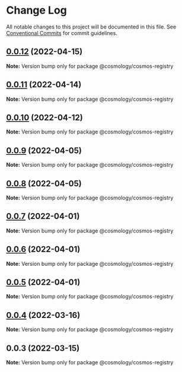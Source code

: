 # Change Log

All notable changes to this project will be documented in this file.
See [Conventional Commits](https://conventionalcommits.org) for commit guidelines.

## [0.0.12](https://github.com/cosmology-finance/cosmology/compare/@cosmology/cosmos-registry@0.0.11...@cosmology/cosmos-registry@0.0.12) (2022-04-15)

**Note:** Version bump only for package @cosmology/cosmos-registry





## [0.0.11](https://github.com/cosmology-finance/cosmology/compare/@cosmology/cosmos-registry@0.0.10...@cosmology/cosmos-registry@0.0.11) (2022-04-14)

**Note:** Version bump only for package @cosmology/cosmos-registry





## [0.0.10](https://github.com/cosmology-finance/cosmology/compare/@cosmology/cosmos-registry@0.0.9...@cosmology/cosmos-registry@0.0.10) (2022-04-12)

**Note:** Version bump only for package @cosmology/cosmos-registry





## [0.0.9](https://github.com/cosmology-finance/cosmology/compare/@cosmology/cosmos-registry@0.0.8...@cosmology/cosmos-registry@0.0.9) (2022-04-05)

**Note:** Version bump only for package @cosmology/cosmos-registry





## [0.0.8](https://github.com/cosmology-finance/cosmology/compare/@cosmology/cosmos-registry@0.0.7...@cosmology/cosmos-registry@0.0.8) (2022-04-05)

**Note:** Version bump only for package @cosmology/cosmos-registry





## [0.0.7](https://github.com/cosmology-finance/cosmology/compare/@cosmology/cosmos-registry@0.0.6...@cosmology/cosmos-registry@0.0.7) (2022-04-01)

**Note:** Version bump only for package @cosmology/cosmos-registry





## [0.0.6](https://github.com/cosmology-finance/cosmology/compare/@cosmology/cosmos-registry@0.0.5...@cosmology/cosmos-registry@0.0.6) (2022-04-01)

**Note:** Version bump only for package @cosmology/cosmos-registry





## [0.0.5](https://github.com/cosmology-finance/cosmology/compare/@cosmology/cosmos-registry@0.0.4...@cosmology/cosmos-registry@0.0.5) (2022-04-01)

**Note:** Version bump only for package @cosmology/cosmos-registry





## [0.0.4](https://github.com/cosmology-finance/cosmology/compare/@cosmology/cosmos-registry@0.0.3...@cosmology/cosmos-registry@0.0.4) (2022-03-16)

**Note:** Version bump only for package @cosmology/cosmos-registry





## 0.0.3 (2022-03-15)

**Note:** Version bump only for package @cosmology/cosmos-registry
